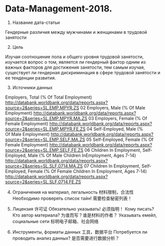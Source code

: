 # Data-Management-2018.

1. Название дата-статьи 

Гендерные различия между мужчинами и женщинами в трудовой занятости


2. Цель 

Изучая соотношение пола и общего уровня трудовой занятости, изучается вопрос о том, является ли гендерный фактор одним из важных факторов для достижения занятости, тем самым изучая, существует ли гендерная дискриминация в сфере трудовой занятости и ее тенденции развития.

3. Источники данных 

Employers, Total (% Of Total Employment)
http://databank.worldbank.org/data/reports.aspx?source=2&series=SL.EMP.MPYR.ZS
02
Employers, Male (% Of Male Employment)
http://databank.worldbank.org/data/reports.aspx?source=2&series=SL.EMP.MPYR.MA.ZS
03
Employers, Female (% Of Female Employment)
http://databank.worldbank.org/data/reports.aspx?source=2&series=SL.EMP.MPYR.FE.ZS
04
Self-Employed, Male (% Of Male Employment)
http://databank.worldbank.org/data/reports.aspx?source=2&series=SL.EMP.SELF.MA.ZS
05
Self-Employed, Female (% Of Female Employment)
http://databank.worldbank.org/data/reports.aspx?source=2&series=SL.EMP.SELF.FE.ZS
06
Children In Employment, Self-Employed, Male (% Of Male Children InEmployment, Ages 7-14)
http://databank.worldbank.org/data/reports.aspx?source=2&series=SL.SLF.0714.MA.ZS
07
Children In Employment, Self-Employed, Female (% Of Female Children In Employment, Ages 7-14)
http://databank.worldbank.org/data/reports.aspx?source=2&series=SL.SLF.0714.FE.ZS


4. Ограничения на материал, легальность 材料限制，合法性
Необходимо проверять список тайн! 需要检查秘密列表！

5. Лицензия 许可证
Обязательно указывать! 必须指明！
Кому писать? Кто автор материала? 为谁而写？谁是材料的作者？
Указывать емейл, социальные сети 标明电子邮箱、社会网络

6. Инструменты, форматы данных 工具，数据平台
Потребуется ли проводить анализ данных? 是否需要进行数据分析？

